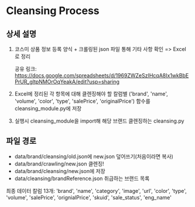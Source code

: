 # Cleansing Process
## 상세 설명
1. 코스미 상품 정보 등록 양식 + 크롤링된 json 파일 통해 기타 사항 확인 => Excel로 정리 

   공유 링크: https://docs.google.com/spreadsheets/d/1969ZWZeSzIHcqA8Ix1wkBbEPrUR_gltpNMOrOqYeakA/edit?usp=sharing
2. Excel에 정리된 각 항목에 대해 클렌징해야 할 칼럼별 ('brand', 'name', 'volume', 'color', 'type', 'salePrice', 'originalPrice') 
      함수를 cleansing_module.py에 저장
3. 실행시 cleansing_module을 import해 해당 브랜드 클렌징하는 cleansing.py

## 파일 경로
- data/brand/cleansing/old.json에 new.json 덮어쓰기(처음이라면 복사)
- data/brand/crawling/new.json 클렌징!
- data/brand/cleansing/new.json에 저장
- data/cleansing/brandReference.json 취급하는 브랜드 목록

최종 데이터 칼럼 13개: 'brand', 'name', 'category', 'image', 'url', 'color', 'type', 'volume', 'salePrice', 'orignialPrice', 'skuid', 'sale_status', 'eng_name'
